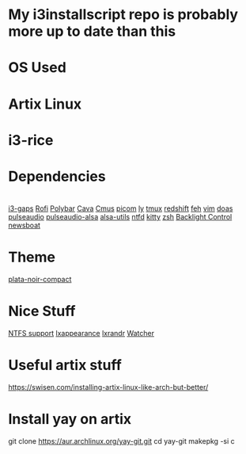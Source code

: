 # My i3installscript repo is probably more up to date than this
#
#
# OS Used
# Artix Linux
#
# i3-rice
# 
# Dependencies
#
 [i3-gaps](https://github.com/Airblader/i3)
 [Rofi](https://github.com/davatorium/rofi)
 [Polybar](https://github.com/polybar/polybar)
 [Cava](https://github.com/karlstav/cava)
[Cmus](https://github.com/cmus/cmus)
[picom](https://github.com/yshui/picom)
[ly](https://github.com/fairyglade/ly)
[tmux](https://github.com/tmux/tmux)
[redshift](https://github.com/jonls/redshift)
[feh](https://github.com/derf/feh)
[vim](https://github.com/vim/vim)
[doas](https://github.com/Duncaen/OpenDoas)
[pulseaudio](https://archlinux.org/packages/?name=pulseaudio)
[pulseaudio-alsa](https://archlinux.org/packages/?name=pulseaudio-alsa)
[alsa-utils](https://archlinux.org/packages/?name=alsa-utils)
[ntfd](https://github.com/kamek-pf/ntfd)
[kitty](https://sw.kovidgoyal.net/kitty/)
[zsh](https://wiki.archlinux.org/title/Zsh#Installation)
[Backlight Control](https://aur.archlinux.org/packages/backlight_control)
[newsboat](https://wiki.archlinux.org/title/Newsboat)
#
#
# Theme
[plata-noir-compact](https://aur.archlinux.org/packages/plata-theme)
#
# Nice Stuff
[NTFS support](https://wiki.archlinux.org/title/NTFS-3G)
[lxappearance](https://archlinux.org/packages/community/x86_64/lxappearance-gtk3/)
[lxrandr](https://wiki.lxde.org/en/LXRandR)
[Watcher](https://github.com/Waishnav/Watcher) 
# 
# Useful artix stuff
https://swisen.com/installing-artix-linux-like-arch-but-better/
# Install yay on artix
git clone https://aur.archlinux.org/yay-git.git
cd yay-git
makepkg -si c
# 
